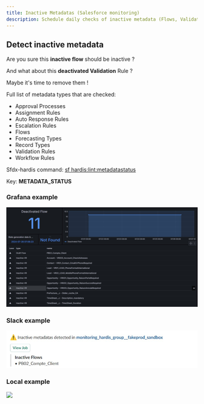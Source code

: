 ```yaml
---
title: Inactive Metadatas (Salesforce monitoring)
description: Schedule daily checks of inactive metadata (Flows, Validation rules...) with sfdx-hardis Monitoring
---
```

<!-- markdownlint-disable MD013 -->

## Detect inactive metadata

Are you sure this **inactive flow** should be inactive ?

And what about this **deactivated Validation** Rule ?

Maybe it's time to remove them !

Full list of metadata types that are checked:

- Approval Processes
- Assignment Rules
- Auto Response Rules
- Escalation Rules
- Flows
- Forecasting Types
- Record Types
- Validation Rules
- Workflow Rules

Sfdx-hardis command: [sf hardis:lint:metadatastatus](https://sfdx-hardis.cloudity.com/hardis/lint/metadatastatus/)

Key: **METADATA_STATUS**

### Grafana example

![](assets/images/screenshot-monitoring-inactive-metadata-grafana.jpg)

### Slack example

![](assets/images/screenshot-monitoring-inactive-metadata.jpg)

### Local example

![](assets/images/detect-inactive-metadata.gif)